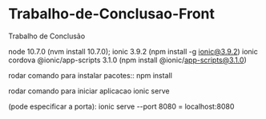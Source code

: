 # Trabalho-de-Conclusao-Front
Trabalho de Conclusão

node 10.7.0 (nvm install 10.7.0);
ionic 3.9.2 (npm install -g ionic@3.9.2)
ionic cordova
@ionic/app-scripts 3.1.0 (npm install  @ionic/app-scripts@3.1.0)

rodar comando para instalar pacotes::
npm install

rodar comando para iniciar aplicacao
ionic serve

(pode especificar a porta): ionic serve --port 8080 = localhost:8080